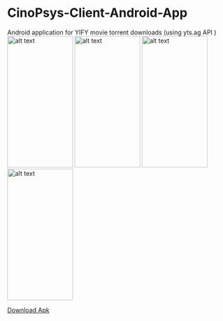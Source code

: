 # CinoPsys-Client-Android-App
Android application for YIFY movie torrent downloads  (using yts.ag API )   
<img src="https://github.com/Muneefm/YIFY-Client-Android-App/blob/master/screenshots/scrn3.jpg" alt="alt text" width="150" height="300">
<img src="https://github.com/Muneefm/YIFY-Client-Android-App/blob/master/screenshots/scrn5.jpg" alt="alt text" width="150" height="300">
<img src="https://github.com/Muneefm/YIFY-Client-Android-App/blob/master/screenshots/scrn4.jpg" alt="alt text" width="150" height="300">
<img src="https://github.com/Muneefm/YIFY-Client-Android-App/blob/master/screenshots/scrn6.jpg" alt="alt text" width="150" height="300">


<a href="http://yify-app.com/">Download Apk</a>
